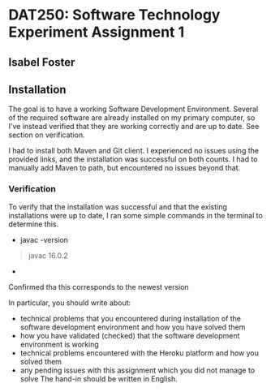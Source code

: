 # DAT250: Software Technology Experiment Assignment 1
## Isabel Foster 

## Installation 
The goal is to have a working Software Development Environment. Several of the required software
are already installed on my primary computer, so I've instead verified that they are working correctly
and are up to date. See section on verification.

I had to install both Maven and Git client. I experienced no issues using the provided links, and the 
installation was successful on both counts. 
I had to manually add Maven to path, but encountered no issues beyond that. 

### Verification 
To verify that the installation was successful and that the existing installations were up to date,
I ran some simple commands in the terminal to determine this. 
- javac -version 
  
>javac 16.0.2
  
- 
Confirmed tha this corresponds to the newest version


In particular, you should write about:
- technical problems that you encountered during installation of the software development environment and how you have solved them
- how you have validated (checked) that the software development environment is working
- technical problems encountered with the Heroku platform and how you solved them
- any pending issues with this assignment which you did not manage to solve
The hand-in should be written in English.

